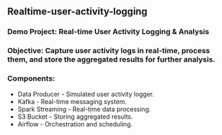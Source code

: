 ## Realtime-user-activity-logging
### Demo Project: Real-time User Activity Logging & Analysis
### Objective: Capture user activity logs in real-time, process them, and store the aggregated results for further analysis.

###  Components:
- Data Producer - Simulated user activity logger.
- Kafka - Real-time messaging system.
- Spark Streaming - Real-time data processing.
- S3 Bucket - Storing aggregated results.
- Airflow - Orchestration and scheduling.
